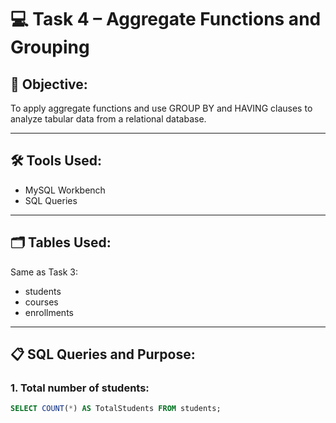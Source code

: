 # 💻 Task 4 – Aggregate Functions and Grouping

## 🎯 Objective:
To apply aggregate functions and use GROUP BY and HAVING clauses to analyze tabular data from a relational database.

---

## 🛠 Tools Used:
- MySQL Workbench
- SQL Queries

---

## 🗂 Tables Used:
Same as Task 3:
- students
- courses
- enrollments

---

## 📋 SQL Queries and Purpose:

### 1. Total number of students:
```sql
SELECT COUNT(*) AS TotalStudents FROM students;

